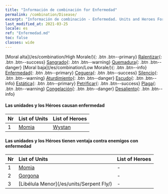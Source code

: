 ```yaml
---
title: "Información de combinación for Enfermedad"
permalink: /combination/Disease/
excerpt: "Información de combinación - Enfermedad. Units and Heroes Formation."
last_modified_at: 2021-03-25
locale: es
ref: "Enfermedad.md"
toc: false
classes: wide
---
```


  [Moral alta](/es/combination/High Morale/){: .btn .btn--primary} [Ralentizar](/es/combination/Slow/){: .btn .btn--success} [Sangrado](/es/combination/Bleeding/){: .btn .btn--warning} [Quemadura](/es/combination/Burning/){: .btn .btn--danger} [Moral baja](/es/combination/Low Morale/){: .btn .btn--info} [Enfermedad](/es/combination/Disease/){: .btn .btn--primary} [Ceguera](/es/combination/Blind/){: .btn .btn--success} [Silencio](/es/combination/Silence/){: .btn .btn--warning} [Aturdimiento](/es/combination/Stun/){: .btn .btn--danger} [Escudo](/es/combination/Shield/){: .btn .btn--info} [Estática](/es/combination/Static/){: .btn .btn--primary} [Petrificar](/es/combination/Petrify/){: .btn .btn--success} [Plaga](/es/combination/Plague/){: .btn .btn--warning} [Congelación](/es/combination/Freeze/){: .btn .btn--danger} [Desaliento](/es/combination/Deterrence/){: .btn .btn--info} 


#### Las unidades y los Héroes causan enfermedad

  | Nr |  List of Units  | List of Heroes | 
  |:---|:----------------|:---------------| 
  | 1 | [Momia](/es/units/Mummy/) | [Wystan](/es/heroes/Wystan/) |


#### Las unidades y los Héroes tienen ventaja contra enemigos con enfermedad

  | Nr |  List of Units  | List of Heroes | 
  |:---|:----------------|:---------------| 
  | 1 | [Momia](/es/units/Mummy/) | - |
  | 2 | [Gorgona](/es/units/Gorgon/) | - |
  | 3 | [Libélula Menor](/es/units/Serpent Fly/) | - |
